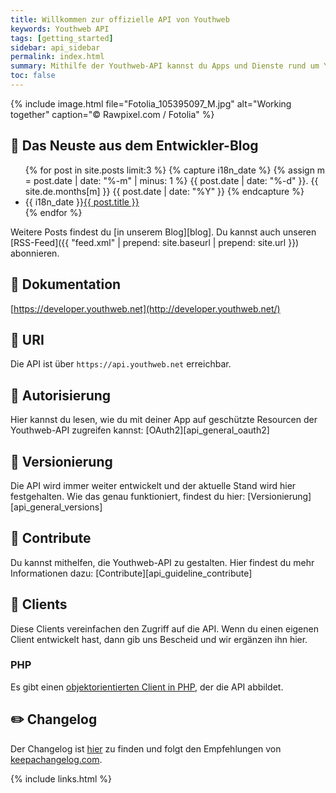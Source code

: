 ```yaml
---
title: Willkommen zur offizielle API von Youthweb
keywords: Youthweb API
tags: [getting_started]
sidebar: api_sidebar
permalink: index.html
summary: Mithilfe der Youthweb-API kannst du Apps und Dienste rund um Youthweb bauen. Auf dieser Seite findest du alle Informationen dazu und erhältst Updates über die neusten Änderungen.
toc: false
---
```


{% include image.html file="Fotolia_105395097_M.jpg" alt="Working together" caption="© Rawpixel.com / Fotolia" %}

## :tada: Das Neuste aus dem Entwickler-Blog

<ul class="past">
{% for post in site.posts limit:3 %}
{% capture i18n_date %}
{% assign m = post.date | date: "%-m" | minus: 1 %}
{{ post.date | date: "%-d" }}. {{ site.de.months[m] }} {{ post.date | date: "%Y" }}
{% endcapture %}
    <li><time>{{ i18n_date }}</time><a href="{{ post.url | remove: "/" }}">{{ post.title }}</a></li>
{% endfor %}
</ul>

Weitere Posts findest du [in unserem Blog][blog]. Du kannst auch unseren <span class="fa fa-rss"></span> [RSS-Feed]({{ "feed.xml" | prepend: site.baseurl | prepend: site.url }}) abonnieren.

## :book: Dokumentation

[https://developer.youthweb.net](http://developer.youthweb.net/)

## :link: URI

Die API ist über `https://api.youthweb.net` erreichbar.

## :key: Autorisierung

Hier kannst du lesen, wie du mit deiner App auf geschützte Resourcen der Youthweb-API zugreifen kannst: [OAuth2][api_general_oauth2]

## :memo: Versionierung

Die API wird immer weiter entwickelt und der aktuelle Stand wird hier festgehalten. Wie das genau funktioniert, findest du hier: [Versionierung][api_general_versions]

## :construction_worker: Contribute

Du kannst mithelfen, die Youthweb-API zu gestalten. Hier findest du mehr Informationen dazu: [Contribute][api_guideline_contribute]

## :electric_plug: Clients

Diese Clients vereinfachen den Zugriff auf die API. Wenn du einen eigenen Client entwickelt hast, dann gib uns Bescheid und wir ergänzen ihn hier.

### PHP

Es gibt einen [objektorientierten Client in PHP](https://github.com/youthweb/php-youthweb-api), der die API abbildet.

## :pencil2: Changelog

Der Changelog ist [hier](https://github.com/youthweb/youthweb-api/blob/develop/CHANGELOG.md) zu finden und folgt den Empfehlungen von [keepachangelog.com](http://keepachangelog.com/).

{% include links.html %}
